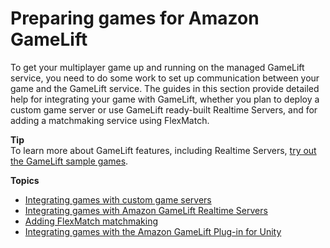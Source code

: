 # Preparing games for Amazon GameLift<a name="integration-intro"></a>

To get your multiplayer game up and running on the managed GameLift service, you need to do some work to set up communication between your game and the GameLift service\. The guides in this section provide detailed help for integrating your game with GameLift, whether you plan to deploy a custom game server or use GameLift ready\-built Realtime Servers, and for adding a matchmaking service using FlexMatch\. 

**Tip**  
To learn more about GameLift features, including Realtime Servers, [try out the GameLift sample games](gamelift-explore.md)\.

**Topics**
+ [Integrating games with custom game servers](integration-custom-intro.md)
+ [Integrating games with Amazon GameLift Realtime Servers](realtime-intro.md)
+ [Adding FlexMatch matchmaking](gamelift-match-intro.md)
+ [Integrating games with the Amazon GameLift Plug\-in for Unity](unity-plug-in.md)